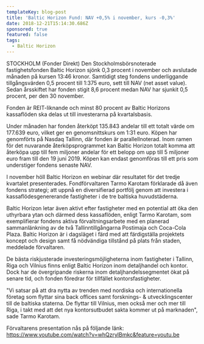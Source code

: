 ```yaml
---
templateKey: blog-post
title: 'Baltic Horizon Fund: NAV +0,5% i november, kurs -0,3%'
date: 2018-12-21T15:14:30.686Z
sponsored: true
featured: false
tags:
  - Baltic Horizon
---
```

STOCKHOLM (Fonder Direkt) Den Stockholmsbörsnoterade fastighetsfonden Baltic Horizon sjönk 0,3 procent i november och avslutade månaden på kursen 13:46 kronor. Samtidigt steg fondens underliggande tillgångsvärden 0,5 procent till 1:375 euro, sett till NAV (net asset value). Sedan årsskiftet har fonden stigit 8,6 procent medan NAV har sjunkit 0,5 procent, per den 30 november.


Fonden är REIT-liknande och minst 80 procent av Baltic Horizons kassaflöden ska delas ut till investerarna på kvartalsbasis.

Under månaden har fonden återköpt 135.843 andelar till ett totalt värde om 177.639 euro, vilket ger en genomsnittskurs om 1:31 euro. Köpen har genomförts på Nasdaq Tallinn, där fonden är parallellnoterad. Inom ramen för det nuvarande återköpsprogrammet kan Baltic Horizon totalt komma att återköpa upp till fem miljoner andelar för ett belopp om upp till 5 miljoner euro fram till den 19 juni 2019. Köpen kan endast genomföras till ett pris som understiger fondens senaste NAV.

I november höll Baltic Horizon en webinar där resultatet för det tredje kvartalet presenterades. Fondförvaltaren Tarmo Karotam förklarade då även fondens strategi; att uppnå en diversifierad portfölj genom att investera i kassaflödesgenererande fastigheter i de tre baltiska huvudstäderna.

Baltic Horizon letar även aktivt efter fastigheter med en potential att öka den uthyrbara ytan och därmed dess kassaflöden, enligt Tarmo Karotam, som exemplifierar fondens aktiva förvaltningsarbete med en planerad sammanlänkning av de två Tallinntillgångarna Postimaja och Coca-Cola Plaza. Baltic Horizon är i dagsläget i färd med att färdigställa projektets koncept och design samt få nödvändiga tillstånd på plats från staden, meddelade förvaltaren.

De bästa riskjusterade investeringsmöjligheterna inom fastigheter i Tallinn, Riga och Vilnius finns enligt Baltic Horizon inom detaljhandel och kontor. Dock har de övergripande riskerna inom detaljhandelssegmentet ökat på senare tid, och fonden föredrar för tillfället kontorsfastigheter.

"Vi satsar på att dra nytta av trenden med nordiska och internationella företag som flyttar sina back offices samt forsknings- & utvecklingscenter till de baltiska staterna. De flyttar till Vilnius, men också mer och mer till Riga, i takt med att det nya kontorsutbudet sakta kommer ut på marknaden", sade Tarmo Karotam. 

Förvaltarens presentation nås på följande länk: <https://www.youtube.com/watch?v=whQzrylBmkc&feature=youtu.be>
